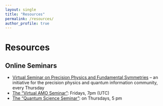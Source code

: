 ```yaml
---
layout: single
title: "Resources"
permalink: /resources/
author_profile: true
---
```


# Resources

## Online Seminars

- [Virtual Seminar on Precision Physics and Fundamental Symmetries](LINK) – an initiative for the precision physics and quantum information community, every Thursday
- [The “Virtual AMO Seminar”](https://www.amo-seminar.com): Fridays, 7pm (UTC)
- [The “Quantum Science Seminar”](http://quantumscienceseminar.com/): on Thursdays, 5 pm